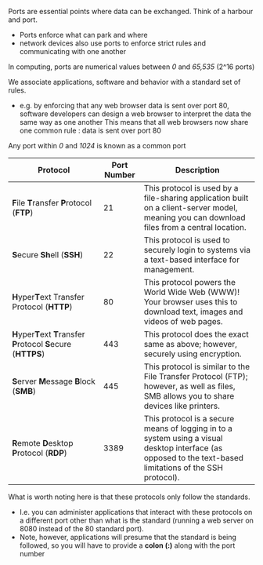Ports are essential points where data can be exchanged. Think of a harbour and port.
- Ports enforce what can park and where
- network devices also use ports to enforce strict rules and communicating with one another

In computing, ports are numerical values between *0* and *65,535* (2^16 ports)

We associate applications, software and behavior with a standard set of rules.
- e.g. by enforcing that any web browser data is sent over port 80, software developers can design a web browser to interpret the data the same way as one another
  This means that all web browsers now share one common rule : data is sent over port 80

Any port within *0* and *1024* is known as a common port

| **Protocol**                                                       | **Port Number** | **Description**                                                                                                                                            |
| ------------------------------------------------------------------ | --------------- | ---------------------------------------------------------------------------------------------------------------------------------------------------------- |
| **F**ile **T**ransfer **P**rotocol (**FTP**)                       | 21              | This protocol is used by a file-sharing application built on a client-server model, meaning you can download files from a central location.                |
| **S**ecure **Sh**ell (**SSH**)                                     | 22              | This protocol is used to securely login to systems via a text-based interface for management.                                                              |
| **H**yper**T**ext Transfer Protocol (**HTTP**)                     | 80              | This protocol powers the World Wide Web (WWW)! Your browser uses this to download text, images and videos of web pages.                                    |
| **H**yper**T**ext **T**ransfer **P**rotocol **S**ecure (**HTTPS**) | 443             | This protocol does the exact same as above; however, securely using encryption.                                                                            |
| **S**erver **M**essage **B**lock (**SMB**)                         | 445             | This protocol is similar to the File Transfer Protocol (FTP); however, as well as files, SMB allows you to share devices like printers.                    |
| **R**emote **D**esktop **P**rotocol (**RDP**)                      | 3389            | This protocol is a secure means of logging in to a system using a visual desktop interface (as opposed to the text-based limitations of the SSH protocol). |

What is worth noting here is that these protocols only follow the standards. 
- I.e. you can administer applications that interact with these protocols on a different port other than what is the standard (running a web server on 8080 instead of the 80 standard port). 
- Note, however, applications will presume that the standard is being followed, so you will have to provide a **colon (:)** along with the port number